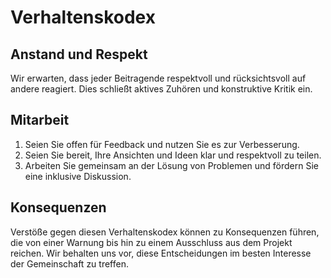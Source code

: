 # Verhaltenskodex

## Anstand und Respekt
Wir erwarten, dass jeder Beitragende respektvoll und rücksichtsvoll auf andere reagiert. Dies schließt aktives Zuhören und konstruktive Kritik ein.

## Mitarbeit
1. Seien Sie offen für Feedback und nutzen Sie es zur Verbesserung.
2. Seien Sie bereit, Ihre Ansichten und Ideen klar und respektvoll zu teilen.
3. Arbeiten Sie gemeinsam an der Lösung von Problemen und fördern Sie eine inklusive Diskussion.

## Konsequenzen
Verstöße gegen diesen Verhaltenskodex können zu Konsequenzen führen, die von einer Warnung bis hin zu einem Ausschluss aus dem Projekt reichen. Wir behalten uns vor, diese Entscheidungen im besten Interesse der Gemeinschaft zu treffen.